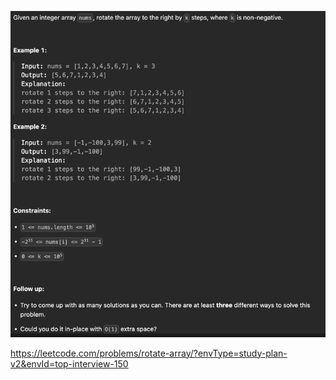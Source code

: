 ![img.png](img.png)

https://leetcode.com/problems/rotate-array/?envType=study-plan-v2&envId=top-interview-150